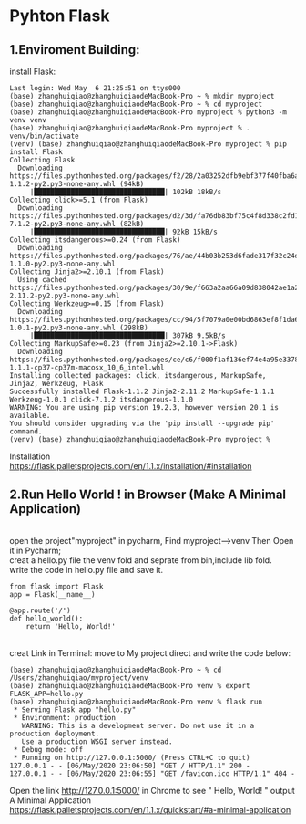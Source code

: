 # Pyhton Flask
## 1.Enviroment Building:
install Flask:
```
Last login: Wed May  6 21:25:51 on ttys000
(base) zhanghuiqiao@zhanghuiqiaodeMacBook-Pro ~ % mkdir myproject 
(base) zhanghuiqiao@zhanghuiqiaodeMacBook-Pro ~ % cd myproject 
(base) zhanghuiqiao@zhanghuiqiaodeMacBook-Pro myproject % python3 -m venv venv 
(base) zhanghuiqiao@zhanghuiqiaodeMacBook-Pro myproject % . venv/bin/activate 
(venv) (base) zhanghuiqiao@zhanghuiqiaodeMacBook-Pro myproject % pip install Flask
Collecting Flask
  Downloading https://files.pythonhosted.org/packages/f2/28/2a03252dfb9ebf377f40fba6a7841b47083260bf8bd8e737b0c6952df83f/Flask-1.1.2-py2.py3-none-any.whl (94kB)
     |████████████████████████████████| 102kB 18kB/s 
Collecting click>=5.1 (from Flask)
  Downloading https://files.pythonhosted.org/packages/d2/3d/fa76db83bf75c4f8d338c2fd15c8d33fdd7ad23a9b5e57eb6c5de26b430e/click-7.1.2-py2.py3-none-any.whl (82kB)
     |████████████████████████████████| 92kB 15kB/s 
Collecting itsdangerous>=0.24 (from Flask)
  Downloading https://files.pythonhosted.org/packages/76/ae/44b03b253d6fade317f32c24d100b3b35c2239807046a4c953c7b89fa49e/itsdangerous-1.1.0-py2.py3-none-any.whl
Collecting Jinja2>=2.10.1 (from Flask)
  Using cached https://files.pythonhosted.org/packages/30/9e/f663a2aa66a09d838042ae1a2c5659828bb9b41ea3a6efa20a20fd92b121/Jinja2-2.11.2-py2.py3-none-any.whl
Collecting Werkzeug>=0.15 (from Flask)
  Downloading https://files.pythonhosted.org/packages/cc/94/5f7079a0e00bd6863ef8f1da638721e9da21e5bacee597595b318f71d62e/Werkzeug-1.0.1-py2.py3-none-any.whl (298kB)
     |████████████████████████████████| 307kB 9.5kB/s 
Collecting MarkupSafe>=0.23 (from Jinja2>=2.10.1->Flask)
  Downloading https://files.pythonhosted.org/packages/ce/c6/f000f1af136ef74e4a95e33785921c73595c5390403f102e9b231b065b7a/MarkupSafe-1.1.1-cp37-cp37m-macosx_10_6_intel.whl
Installing collected packages: click, itsdangerous, MarkupSafe, Jinja2, Werkzeug, Flask
Successfully installed Flask-1.1.2 Jinja2-2.11.2 MarkupSafe-1.1.1 Werkzeug-1.0.1 click-7.1.2 itsdangerous-1.1.0
WARNING: You are using pip version 19.2.3, however version 20.1 is available.
You should consider upgrading via the 'pip install --upgrade pip' command.
(venv) (base) zhanghuiqiao@zhanghuiqiaodeMacBook-Pro myproject % 
```
Installation
<br>https://flask.palletsprojects.com/en/1.1.x/installation/#installation

## 2.Run Hello World ! in Browser (Make A Minimal Application)
<br>open the project"myproject" in pycharm, Find myproject-->venv Then Open it in Pycharm;
<br>creat a hello.py file  the venv fold and seprate from bin,include lib fold.
<br>write the code in hello.py file and save it.
```
from flask import Flask
app = Flask(__name__)

@app.route('/')
def hello_world():
    return 'Hello, World!'
```
<br>creat Link in Terminal:
move to My project direct and write the code below:
```
(base) zhanghuiqiao@zhanghuiqiaodeMacBook-Pro ~ % cd /Users/zhanghuiqiao/myproject/venv 
(base) zhanghuiqiao@zhanghuiqiaodeMacBook-Pro venv % export FLASK_APP=hello.py 
(base) zhanghuiqiao@zhanghuiqiaodeMacBook-Pro venv % flask run  
 * Serving Flask app "hello.py"
 * Environment: production
   WARNING: This is a development server. Do not use it in a production deployment.
   Use a production WSGI server instead.
 * Debug mode: off
 * Running on http://127.0.0.1:5000/ (Press CTRL+C to quit)
127.0.0.1 - - [06/May/2020 23:06:50] "GET / HTTP/1.1" 200 -
127.0.0.1 - - [06/May/2020 23:06:55] "GET /favicon.ico HTTP/1.1" 404 -
```
Open the link http://127.0.0.1:5000/ in Chrome to see " Hello, World! " output
<br>A Minimal Application
<br>https://flask.palletsprojects.com/en/1.1.x/quickstart/#a-minimal-application



